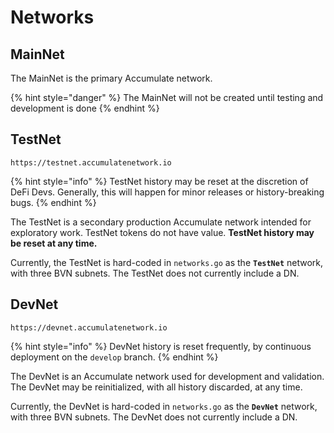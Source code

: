 # Networks

## MainNet

The MainNet is the primary Accumulate network.

{% hint style="danger" %}
The MainNet will not be created until testing and development is done
{% endhint %}

## TestNet

`https://testnet.accumulatenetwork.io`

{% hint style="info" %}
TestNet history may be reset at the discretion of DeFi Devs. Generally, this will happen for minor releases or history-breaking bugs.
{% endhint %}

The TestNet is a secondary production Accumulate network intended for exploratory work. TestNet tokens do not have value. **TestNet history may be reset at any time.**

Currently, the TestNet is hard-coded in `networks.go` as the **`TestNet`** network, with three BVN subnets. The TestNet does not currently include a DN.

## DevNet

`https://devnet.accumulatenetwork.io`

{% hint style="info" %}
DevNet history is reset frequently, by continuous deployment on the `develop` branch.
{% endhint %}

The DevNet is an Accumulate network used for development and validation. The DevNet may be reinitialized, with all history discarded, at any time.

Currently, the DevNet is hard-coded in `networks.go` as the **`DevNet`** network, with three BVN subnets. The DevNet does not currently include a DN.
